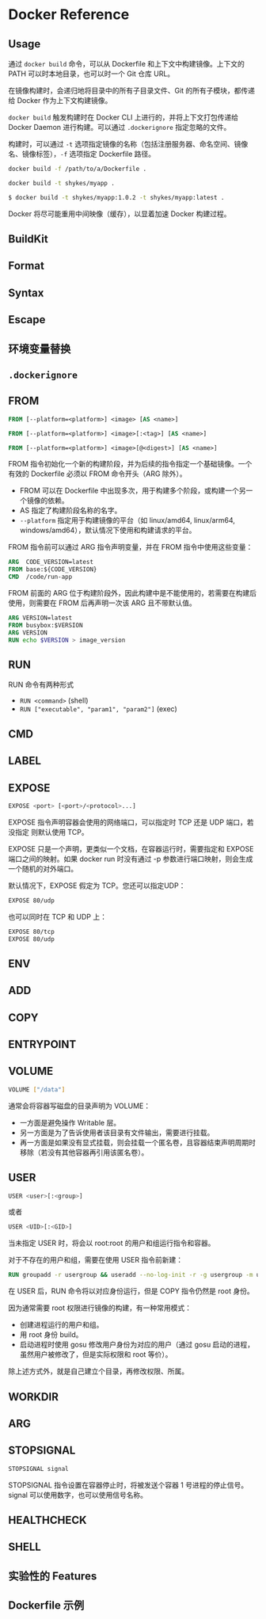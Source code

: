 # Docker Reference

## Usage

通过 `docker build` 命令，可以从 Dockerfile 和上下文中构建镜像。上下文的 PATH 可以时本地目录，也可以时一个 Git 仓库 URL。

在镜像构建时，会递归地将目录中的所有子目录文件、Git 的所有子模块，都传递给 Docker 作为上下文构建镜像。

`docker build` 触发构建时在 Docker CLI 上进行的，并将上下文打包传递给 Docker Daemon 进行构建。可以通过 `.dockerignore` 指定忽略的文件。

构建时，可以通过 `-t` 选项指定镜像的名称（包括注册服务器、命名空间、镜像名、镜像标签），`-f` 选项指定 Dockerfile 路径。

```sh
docker build -f /path/to/a/Dockerfile .

docker build -t shykes/myapp .

$ docker build -t shykes/myapp:1.0.2 -t shykes/myapp:latest .
```

Docker 将尽可能重用中间映像（缓存），以显着加速 Docker 构建过程。

## BuildKit

## Format

## Syntax

## Escape

## 环境变量替换

## `.dockerignore`

## FROM

```dockerfile
FROM [--platform=<platform>] <image> [AS <name>]
```

```dockerfile
FROM [--platform=<platform>] <image>[:<tag>] [AS <name>]
```

```dockerfile
FROM [--platform=<platform>] <image>[@<digest>] [AS <name>]
```

FROM 指令初始化一个新的构建阶段，并为后续的指令指定一个基础镜像。一个有效的 Dockerfile 必须以 FROM 命令开头（ARG 除外）。

- FROM 可以在 Dockerfile 中出现多次，用于构建多个阶段，或构建一个另一个镜像的依赖。
- AS 指定了构建阶段名称的名字。
- `--platform` 指定用于构建镜像的平台（如 linux/amd64, linux/arm64, windows/amd64），默认情况下使用和构建请求的平台。

FROM 指令前可以通过 ARG 指令声明变量，并在 FROM 指令中使用这些变量：

```dockerfile
ARG  CODE_VERSION=latest
FROM base:${CODE_VERSION}
CMD  /code/run-app
```

FROM 前面的 ARG 位于构建阶段外，因此构建中是不能使用的，若需要在构建后使用，则需要在 FROM 后再声明一次该 ARG 且不带默认值。

```dockerfile
ARG VERSION=latest
FROM busybox:$VERSION
ARG VERSION
RUN echo $VERSION > image_version
```

## RUN

RUN 命令有两种形式

- `RUN <command>` (shell)
- `RUN ["executable", "param1", "param2"]` (exec)

## CMD

## LABEL

## EXPOSE

```sh
EXPOSE <port> [<port>/<protocol>...]
```

EXPOSE 指令声明容器会使用的网络端口，可以指定时 TCP 还是 UDP 端口，若没指定 则默认使用 TCP。

EXPOSE 只是一个声明，更类似一个文档，在容器运行时，需要指定和 EXPOSE 端口之间的映射。如果 docker run 时没有通过 -p 参数进行端口映射，则会生成一个随机的对外端口。

默认情况下，EXPOSE 假定为 TCP。您还可以指定UDP：

```sh
EXPOSE 80/udp
```

也可以同时在 TCP 和 UDP 上：

```sh
EXPOSE 80/tcp
EXPOSE 80/udp
```

## ENV

## ADD

## COPY

## ENTRYPOINT

## VOLUME

```sh
VOLUME ["/data"]
```

通常会将容器写磁盘的目录声明为 VOLUME：

- 一方面是避免操作 Writable 层。
- 另一方面是为了告诉使用者该目录有文件输出，需要进行挂载。
- 再一方面是如果没有显式挂载，则会挂载一个匿名卷，且容器结束声明周期时移除（若没有其他容器再引用该匿名卷）。

## USER

```sh
USER <user>[:<group>]
```

或者

```sh
USER <UID>[:<GID>]
```

当未指定 USER 时，将会以 root:root 的用户和组运行指令和容器。

对于不存在的用户和组，需要在使用 USER 指令前新建：

```dockerfile
RUN groupadd -r usergroup && useradd --no-log-init -r -g usergroup -m user00
```

在 USER 后，RUN 命令将以对应身份运行，但是 COPY 指令仍然是 root 身份。

因为通常需要 root 权限进行镜像的构建，有一种常用模式：

- 创建进程运行的用户和组。
- 用 root 身份 build。
- 启动进程时使用 gosu 修改用户身份为对应的用户（通过 gosu 启动的进程，虽然用户被修改了，但是实际权限和 root 等价）。

除上述方式外，就是自己建立个目录，再修改权限、所属。

## WORKDIR

## ARG

## STOPSIGNAL

```sh
STOPSIGNAL signal
```

STOPSIGNAL 指令设置在容器停止时，将被发送个容器 1 号进程的停止信号。signal 可以使用数字，也可以使用信号名称。

## HEALTHCHECK

## SHELL

## 实验性的 Features

## Dockerfile 示例
